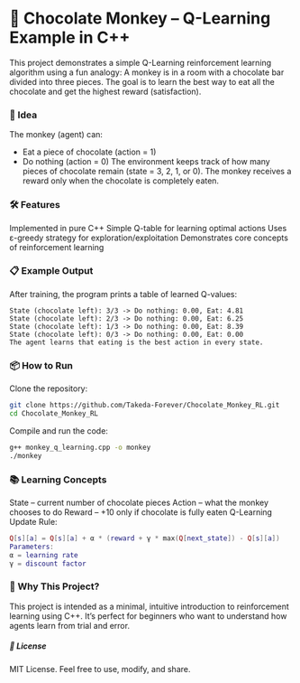 # 🍫 Chocolate Monkey – Q-Learning Example in C++
This project demonstrates a simple Q-Learning reinforcement learning algorithm using a fun analogy:
A monkey is in a room with a chocolate bar divided into three pieces. The goal is to learn the best way to eat all the chocolate and get the highest reward (satisfaction).

### 🧠 Idea
The monkey (agent) can:
- Eat a piece of chocolate (action = 1)
- Do nothing (action = 0)
The environment keeps track of how many pieces of chocolate remain (state = 3, 2, 1, or 0).
The monkey receives a reward only when the chocolate is completely eaten.

### 🛠️ Features
Implemented in pure C++
Simple Q-table for learning optimal actions
Uses ε-greedy strategy for exploration/exploitation
Demonstrates core concepts of reinforcement learning

### 📋 Example Output
After training, the program prints a table of learned Q-values:
``` vbnet
State (chocolate left): 3/3 -> Do nothing: 0.00, Eat: 4.81  
State (chocolate left): 2/3 -> Do nothing: 0.00, Eat: 6.25  
State (chocolate left): 1/3 -> Do nothing: 0.00, Eat: 8.39  
State (chocolate left): 0/3 -> Do nothing: 0.00, Eat: 0.00  
The agent learns that eating is the best action in every state.
```
### 📦 How to Run
Clone the repository:
``` bash
git clone https://github.com/Takeda-Forever/Chocolate_Monkey_RL.git
cd Chocolate_Monkey_RL
```
Compile and run the code:

``` bash
g++ monkey_q_learning.cpp -o monkey
./monkey
```
### 📚 Learning Concepts
State – current number of chocolate pieces
Action – what the monkey chooses to do
Reward – +10 only if chocolate is fully eaten
Q-Learning Update Rule:
``` lua
Q[s][a] = Q[s][a] + α * (reward + γ * max(Q[next_state]) - Q[s][a])
Parameters:
α = learning rate
γ = discount factor
```
### 🤖 Why This Project?
This project is intended as a minimal, intuitive introduction to reinforcement learning using C++.
It’s perfect for beginners who want to understand how agents learn from trial and error.

##### 📌 License
MIT License. Feel free to use, modify, and share.
